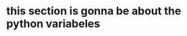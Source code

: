 <script>
    var style = document.createElement('style');
    style.innerHTML = `
        .wy-nav-content {
            width: 100% !important;
            max-width: 100% !important;
            margin: 0 auto !important;
        }
    `;
    document.head.appendChild(style);
</script>

# this section is gonna be about the python variabeles